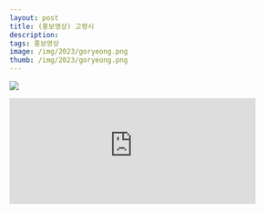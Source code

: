 ```yaml
---
layout: post
title: (홍보영상) 고령시
description: 
tags: 홍보영상
image: /img/2023/goryeong.png
thumb: /img/2023/goryeong.png
---
```


![](../img/2023/goryeong.png)
<iframe width="432" height="185.5" src="https://www.youtube.com/embed/cPpo7lp1cFI" title="핑크빛으로 물든 영화같은 그 곳, 고령 I 국내여행 가볼만한 곳 I Pink Goryeong, Korea" frameborder="0" allow="accelerometer; autoplay; clipboard-write; encrypted-media; gyroscope; picture-in-picture; web-share" allowfullscreen></iframe>



